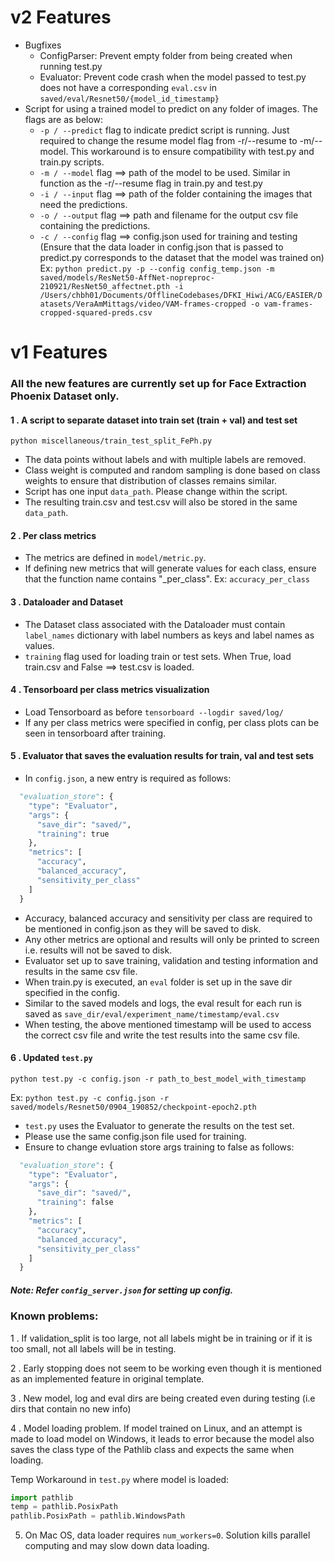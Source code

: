 # v2 Features
- Bugfixes 
  - ConfigParser: Prevent empty folder from being created when running test.py
  - Evaluator: Prevent code crash when the model passed to test.py does not have a corresponding ```eval.csv``` in ```saved/eval/Resnet50/{model_id_timestamp}```
- Script for using a trained model to predict on any folder of images. The flags are as below:
  - ```-p / --predict``` flag to indicate predict script is running. Just required to change the resume model flag from -r/--resume to -m/--model. This workaround is to ensure compatibility with test.py and train.py scripts.
  - ```-m / --model``` flag ==> path of the model to be used. Similar in function as the -r/--resume flag in train.py and test.py
  - ```-i / --input``` flag ==> path of the folder containing the images that need the predictions.
  - ```-o / --output``` flag ==> path and filename for the output csv file containing the predictions.
  - ```-c / --config``` flag ==> config.json used for training and testing (Ensure that the data loader in config.json that is passed to predict.py corresponds to the dataset that the model was trained on)
Ex: ``` python predict.py -p --config config_temp.json -m saved/models/ResNet50-AffNet-nopreproc-210921/ResNet50_affectnet.pth -i /Users/chbh01/Documents/OfflineCodebases/DFKI_Hiwi/ACG/EASIER/Datasets/VeraAmMittags/video/VAM-frames-cropped -o vam-frames-cropped-squared-preds.csv ```

# v1 Features

### All the new features are currently set up for Face Extraction Phoenix Dataset only.

#### 1 . A script to separate dataset into train set (train + val) and test set
`python miscellaneous/train_test_split_FePh.py`

- The data points without labels and with multiple labels are removed.
- Class weight is computed and random sampling is done based on class weights to ensure that distribution of classes remains similar.
- Script has one input `data_path`. Please change within the script.
- The resulting train.csv and test.csv will also be stored in the same `data_path`.

#### 2 . Per class metrics

- The metrics are defined in `model/metric.py`.
- If defining new metrics that will generate values for each class, ensure that the function name contains "_per_class".
 Ex: `accuracy_per_class`

#### 3 . Dataloader and Dataset

- The Dataset class associated with the Dataloader must contain `label_names` dictionary with label numbers as keys and
label names as values.
- `training` flag used for loading train or test sets. When True, load train.csv and False ==> test.csv is loaded.

#### 4 . Tensorboard per class metrics visualization

- Load Tensorboard as before  `tensorboard --logdir saved/log/`
- If any per class metrics were specified in config, per class plots can be seen in tensorboard after training.

#### 5 . Evaluator that saves the evaluation results for train, val and test sets

- In `config.json`, a new entry is required as follows:
```python
  "evaluation_store": {
    "type": "Evaluator",
    "args": {
      "save_dir": "saved/",
      "training": true
    },
    "metrics": [
      "accuracy",
      "balanced_accuracy",
      "sensitivity_per_class"
    ]
  }
  ```
- Accuracy, balanced accuracy and sensitivity per class are required to be mentioned in config.json as they will be saved to disk.
- Any other metrics are optional and results will only be printed to screen i.e. results will not be saved to disk. 
- Evaluator set up to save training, validation and testing information and results in the same csv file.
- When train.py is executed, an `eval` folder is set up in the save dir specified in the config.
- Similar to the saved models and logs, the eval result for each run is saved as `save_dir/eval/experiment_name/timestamp/eval.csv`
- When testing, the above mentioned timestamp will be used to access the correct csv file and write the test results into the same csv file.

#### 6 . Updated `test.py`

`python test.py -c config.json -r path_to_best_model_with_timestamp`

Ex: `python test.py -c config.json -r saved/models/Resnet50/0904_190852/checkpoint-epoch2.pth`

- `test.py` uses the Evaluator to generate the results on the test set.
- Please use the same config.json file used for training.
- Ensure to change evluation store args training to false as follows:
```python
  "evaluation_store": {
    "type": "Evaluator",
    "args": {
      "save_dir": "saved/",
      "training": false
    },
    "metrics": [
      "accuracy",
      "balanced_accuracy",
      "sensitivity_per_class"
    ]
  }
  ```
  
##### Note: Refer `config_server.json` for setting up config.

### Known problems:

1 . If validation_split is too large, not all labels might be in training or if it is too small, not all labels will be in testing.

2 . Early stopping does not seem to be working even though it is mentioned as an implemented feature in original template.

3 . New model, log and eval dirs are being created even during testing (i.e dirs that contain no new info)

4 . Model loading problem. If model trained on Linux, and an attempt is made to load model on Windows, it leads to error 
because the model also saves the class type of the Pathlib class and expects the same when loading.

Temp Workaround in `test.py` where model is loaded:
```python
import pathlib
temp = pathlib.PosixPath
pathlib.PosixPath = pathlib.WindowsPath
  ```

5. On Mac OS, data loader requires `num_workers=0`. Solution kills parallel computing and may slow down data loading. 
